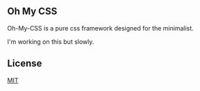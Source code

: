 ## Oh My CSS

Oh-My-CSS is a pure css framework designed for the minimalist.

I'm working on this but slowly.

## License

[MIT](LICENSE)


